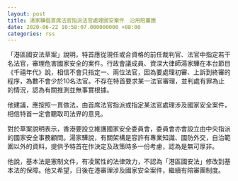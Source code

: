 ```yaml
---
layout: post
title: 湯家驊倡首席法官指派法官處理國安案件　沿用陪審團
date: 2020-06-22 10:58:07.000000000 +08:00
categories: rss
---
```


「港區國安法草案」說明，特首應從現任或合資格的前任裁判官、法官中指定若干名法官，審理危害國家安全的案件。行政會議成員、資深大律師湯家驊在本台節目《千禧年代》說，相信不會只指定一、兩位法官，因為要處理初審、上訴到終審的程序，為數不會少於10名法官。不存在特首要求某一法官審理，並判處有罪為止的情況，認為有關推測並無事實根據。

他建議，應按照一貫做法，由首席法官指派或指定某法官處理涉及國家安全案件，相信特首一定會聽取司法界的意見。

對於草案說明表示，香港要設立維護國家安全委員會，委員會亦會設立由中央指派的國家安全事務顧問。湯家驊說，有關架構是容許有專業知識、國防外交，自治範圍以外的資料，提供予特首在作決定及政策時多一份考慮，認為是無可厚非。

他說，基本法是憲制文件，有凌駕性的法律效力，不認為「港區國安法」修改到基本法的保障。他又希望，日後在港審理涉及國家安全案件，繼續有陪審團制度。
